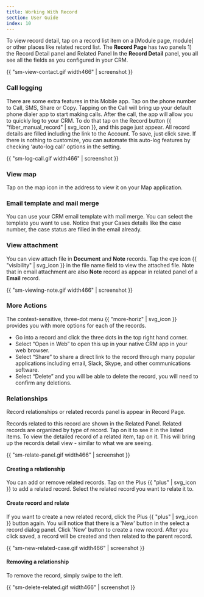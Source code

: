```yaml
---
title: Working With Record
section: User Guide
index: 10
---
```


To view record detail, tap on a record list item on a [Module page, module] or other places like related record list. The **Record Page** has two panels 1) the Record Detail panel and Related Panel In the **Record Detail** panel, you all see all the fields as you configured in your CRM.

{{ "sm-view-contact.gif width466" | screenshot }}

### Call logging

There are some extra features in this Mobile app. Tap on the phone number to Call, SMS, Share or Copy. Tapping on the Call will bring up your default phone dialer app to start making calls. After the call, the app will allow you to quickly log to your CRM. To do that tap on the Record button {{ "fiber_manual_record" | svg_icon }}, and this page just appear. All record details are filled including the link to the Account. To save, just click save. If there is nothing to customize, you can automate this auto-log features by checking ‘auto-log call' options in the setting.

{{ "sm-log-call.gif width466" | screenshot }}

### View map

Tap on the map icon in the address to view it on your Map application.

### Email template and mail merge

You can use your CRM email template with mail merge. You can select the template you want to use. Notice that your Cases details like the case number, the case status are filled in the email already.

### View attachment

You can view attach file in **Document** and **Note** records. Tap the eye icon {{ "visibility" | svg_icon }} in the file name field to view the attached file. Note that in email attachment are also **Note** record as appear in related panel of a **Email** record.

{{ "sm-viewing-note.gif width466" | screenshot }}


### More Actions

The context-sensitive, three-dot menu {{ "more-horiz" | svg_icon }} provides you with more options for each of the records.

* Go into a record and click the three dots in the top right hand corner.
* Select “Open in Web” to open this up in your native CRM app in your web browser.
* Select “Share” to share a direct link to the record through many popular applications including email, Slack, Skype, and other communications software.
* Select “Delete” and you will be able to delete the record, you will need to confirm any deletions.


### Relationships

Record relationships or related records panel is appear in Record Page.


Records related to this record are shown in the Related Panel. Related records are organized by type of record. Tap on it to see it in the listed items. To view the detailed record of a related item, tap on it. This will bring up the recordís detail view - similar to what we are seeing.

{{ "sm-relate-panel.gif width466" | screenshot }}


#### Creating a relationship

You can add or remove related records. Tap on the Plus {{ "plus" | svg_icon }} to add a related record. Select the related record you want to relate it to.

#### Create record and relate

If you want to create a new related record, click the Plus {{ "plus" | svg_icon }} button again. You will notice that there is a 'New' button in the select a record dialog panel. Click 'New' button to create a new record. After you click saved, a record will be created and then related to the parent record.

{{ "sm-new-related-case.gif width466" | screenshot }}

#### Removing a relationship

To remove the record, simply swipe to the left.

{{ "sm-delete-related.gif width466" | screenshot }}
